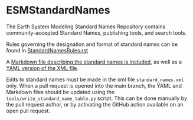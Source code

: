 # ESMStandardNames

The Earth System Modeling Standard Names Repository contains community-accepted Standard Names, publishing tools, and search tools.

Rules governing the designation and format of standard names can be found in [StandardNamesRules.rst](https://github.com/ESCOMP/ESMStandardNames/blob/main/StandardNamesRules.rst) 

A [Markdown file describing the standard names is included](https://github.com/ESCOMP/ESMStandardNames/blob/main/Metadata-standard-names.md), as well as a [YAML version of the XML file](https://github.com/ESCOMP/ESMStandardNames/blob/main/Metadata-standard-names.yaml).

Edits to standard names must be made in the xml file `standard_names.xml` only. When a pull request is opened into the main branch, the YAML and Markdown files should be updated using the `tools/write_standard_name_table.py` script. This can be done manually by the pull request author, or by activating the GitHub action available on an open pull request.
